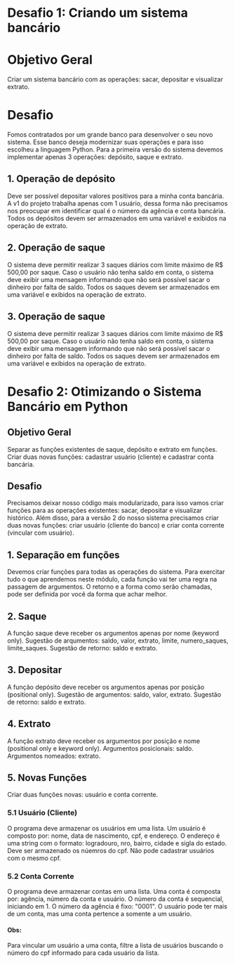 # Desafio 1: Criando um sistema bancário

# Objetivo Geral

Criar um sistema bancário com as operações: sacar, depositar e visualizar extrato.

# Desafio
Fomos contratados por um grande banco para desenvolver o seu novo sistema. Esse banco deseja modernizar suas operações e para isso escolheu a linguagem Python. Para a primeira versão do sistema devemos implementar apenas 3 operações: depósito, saque e extrato.

## 1. Operação de depósito

Deve ser possível depositar valores positivos para a minha conta bancária. A v1 do projeto trabalha apenas com 1 usuário, dessa forma não precisamos nos preocupar em identificar qual é o número da agência e conta bancária. Todos os depósitos devem ser armazenados em uma variável e exibidos na operação de extrato.

## 2. Operação de saque
O sistema deve permitir realizar 3 saques diários com limite máximo de R$ 500,00 por saque. Caso o usuário não tenha saldo em conta, o sistema deve exibir uma mensagem informando que não será possível sacar o dinheiro por falta de saldo. Todos os saques devem ser armazenados em uma variável e exibidos na operação de extrato.

## 3. Operação de saque
O sistema deve permitir realizar 3 saques diários com limite máximo de R$ 500,00 por saque. Caso o usuário não tenha saldo em conta, o sistema deve exibir uma mensagem informando que não será possível sacar o dinheiro por falta de saldo. Todos os saques devem ser armazenados em uma variável e exibidos na operação de extrato.



# Desafio 2: Otimizando o Sistema Bancário em Python

## Objetivo Geral
Separar as funções existentes de saque, depósito e extrato em funções. 
Criar duas novas funções: cadastrar usuário (cliente) e cadastrar conta bancária.

## Desafio
Precisamos deixar nosso código mais modularizado, para isso vamos criar funções para as operações existentes: sacar,
depositar e visualizar histórico. 
Além disso, para a versão 2 do nosso sistema precisamos criar duas novas funções: criar
usuário (cliente do banco) e criar conta corrente (vincular com usuário).

## 1. Separação em funções
Devemos criar funções para todas as operações do sistema.
Para exercitar tudo o que aprendemos neste módulo, cada função vai ter uma regra na passagem de argumentos. 
O retorno e a forma como serão chamadas, pode ser definida por você da forma que achar melhor.

## 2. Saque
A função saque deve receber os argumentos apenas por nome (keyword only). 
Sugestão de arqumentos: saldo, valor, extrato, limite, numero_saques, limite_saques. 
Sugestão de retorno: saldo e extrato.

## 3. Depositar
A função depósito deve receber os argumentos apenas por posição (positional only). 
Sugestão de argumentos: saldo, valor, extrato. 
Sugestão de retorno: saldo e extrato.

## 4. Extrato
A função extrato deve receber os argumentos por posição e nome (positional only e keyword only). 
Argumentos posicionais: saldo.
Argumentos nomeados: extrato.

## 5. Novas Funções
Criar duas funções novas: usuário e conta corrente.

### 5.1 Usuário (Cliente)
O programa deve armazenar os usuários em uma lista.
Um usuário é composto por: nome, data de nascimento, cpf, e endereço.
O endereço é uma string com o formato: logradouro, nro, bairro, cidade e sigla do estado. 
Deve ser armazenado os núemros do cpf.
Não pode cadastrar usuários com o mesmo cpf.

### 5.2 Conta Corrente
O programa deve armazenar contas em uma lista.
Uma conta é composta por: agência, número da conta e usuário.
O número da conta é sequencial, iniciando em 1.
O número da agência é fixo: "0001". 
O usuário pode ter mais de um conta, mas uma conta pertence a somente a um usuário.

#### Obs:
Para vincular um usuário a uma conta, filtre a lista de usuários buscando o número do cpf informado para cada usuário da lista.


